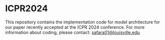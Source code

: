 # ICPR2024
This repository contains the implementation code for model architecture for our paper recently accepted at the ICPR 2024 conference. For more information about coding, please contact: safara01@louisville.edu
